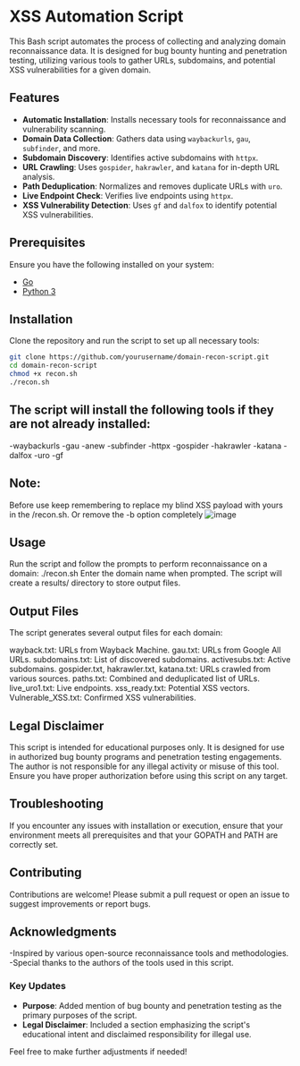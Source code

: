 # XSS Automation Script

This Bash script automates the process of collecting and analyzing domain reconnaissance data. It is designed for bug bounty hunting and penetration testing, utilizing various tools to gather URLs, subdomains, and potential XSS vulnerabilities for a given domain.

## Features

- **Automatic Installation**: Installs necessary tools for reconnaissance and vulnerability scanning.
- **Domain Data Collection**: Gathers data using `waybackurls`, `gau`, `subfinder`, and more.
- **Subdomain Discovery**: Identifies active subdomains with `httpx`.
- **URL Crawling**: Uses `gospider`, `hakrawler`, and `katana` for in-depth URL analysis.
- **Path Deduplication**: Normalizes and removes duplicate URLs with `uro`.
- **Live Endpoint Check**: Verifies live endpoints using `httpx`.
- **XSS Vulnerability Detection**: Uses `gf` and `dalfox` to identify potential XSS vulnerabilities.

## Prerequisites

Ensure you have the following installed on your system:

- [Go](https://golang.org/doc/install)
- [Python 3](https://www.python.org/downloads/)

## Installation

Clone the repository and run the script to set up all necessary tools:

```bash
git clone https://github.com/yourusername/domain-recon-script.git
cd domain-recon-script
chmod +x recon.sh
./recon.sh
```
## The script will install the following tools if they are not already installed:

-waybackurls
-gau
-anew
-subfinder
-httpx
-gospider
-hakrawler
-katana
-dalfox
-uro
-gf

## Note:
Before use keep remembering to replace my blind XSS payload with yours in the /recon.sh. Or remove the -b option completely 
![image](https://github.com/user-attachments/assets/af25f5f9-89b3-402a-8e6c-ef78bda7fe38)

## Usage
Run the script and follow the prompts to perform reconnaissance on a domain:
./recon.sh
Enter the domain name when prompted.
The script will create a results/<domain> directory to store output files.

## Output Files
The script generates several output files for each domain:

wayback.txt: URLs from Wayback Machine.
gau.txt: URLs from Google All URLs.
subdomains.txt: List of discovered subdomains.
activesubs.txt: Active subdomains.
gospider.txt, hakrawler.txt, katana.txt: URLs crawled from various sources.
paths.txt: Combined and deduplicated list of URLs.
live_uro1.txt: Live endpoints.
xss_ready.txt: Potential XSS vectors.
Vulnerable_XSS.txt: Confirmed XSS vulnerabilities.

## Legal Disclaimer
This script is intended for educational purposes only. It is designed for use in authorized bug bounty programs and penetration testing engagements. The author is not responsible for any illegal activity or misuse of this tool. Ensure you have proper authorization before using this script on any target.

## Troubleshooting
If you encounter any issues with installation or execution, ensure that your environment meets all prerequisites and that your GOPATH and PATH are correctly set.

## Contributing
Contributions are welcome! Please submit a pull request or open an issue to suggest improvements or report bugs.

## Acknowledgments
-Inspired by various open-source reconnaissance tools and methodologies.
-Special thanks to the authors of the tools used in this script.


### Key Updates

- **Purpose**: Added mention of bug bounty and penetration testing as the primary purposes of the script.
- **Legal Disclaimer**: Included a section emphasizing the script's educational intent and disclaimed responsibility for illegal use.

Feel free to make further adjustments if needed!
